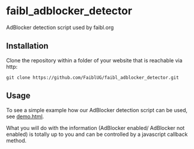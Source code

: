 faibl_adblocker_detector
========================

AdBlocker detection script used by faibl.org


Installation
------------

Clone the repository within a folder of your website that is reachable via http:

    git clone https://github.com/FaiblUG/faibl_adblocker_detector.git


Usage
-----

To see a simple example how our AdBlocker detection script can be used, see [demo.html](demo.html).

What you will do with the information (AdBlocker enabled/ AdBlocker not enabled) is totally up to you and can be controlled by a javascript callback method.
